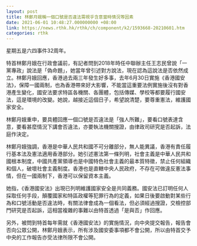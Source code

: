 ```yaml
---
layout: post
title: 林鄭月娥稱一個口號是否違法需視乎含意當時情況等因素
date: 2021-06-01 10:48:27.000000000 +08:00
link: https://news.rthk.hk/rthk/ch/component/k2/1593668-20210601.htm
categories: rthk
---
```


星期五是六四事件32周年。

特首林鄭月娥在行政會議前，有記者問到2018年時任中聯辦主任王志民曾說「一黨專政」說法是「偽命題」，她當年曾引述對方說法，現在認為這說法是否依然成立。林鄭月娥回應，香港過去兩三年發生好多事，去年6月30日實施《香港國安法》，保障一國兩制，也為香港帶來好大影響，不能當這重要法例實施後沒有對香港產生變化，國安法要求特區各機關、各團體，包括傳媒、學校等都要履行國安法，這是環境的改變。她說，越接近這個日子，希望說清楚，要尊重憲法，維護國家安全。

林鄭月娥重申，要具體回應一個口號是否違法是「強人所難」，要看口號表達含意，要看甚麼情況下講會否違法，亦要執法機關搜證，由律政司研究是否起訴，法庭作決定。

林鄭月娥強調，香港是中華人民共和國不可分離部分，無人能異議，香港有責任履行基本法及憲法適用香港部分。她引述憲法第一條列明，社會主義是中華人民共和國根本制度，中國共產黨領導也是中國特色社會主義的最本質特徵，禁止任何組織和個人，破壞社會主義制度。香港也是直轄中央人民政府，不存在可做違反憲法事情，但在一國兩制下，香港可以保留資本主義。

她指，《香港國安法》出現已列明維護國家安全是共同義務。國安法已訂明任何人採取任何手段，顛覆國家和特區政權等犯罪行為的定義，如果日後要啟動對某些行為和口號活動是否違法時，有關法律會成為一個看法，但必須經過搜證，交檢控部門研究是否起訴，這相當複雜的事難以由特首透過「是與否」作回應。

另外，被問到特首每年需就《香港國安法》的實施情況，向中央提交報告，報告會否向公眾公開，林鄭月娥表示，所有涉及國安委事項都不會公開，所以由特首交予中央的工作報告亦受法律所限不會公開。
